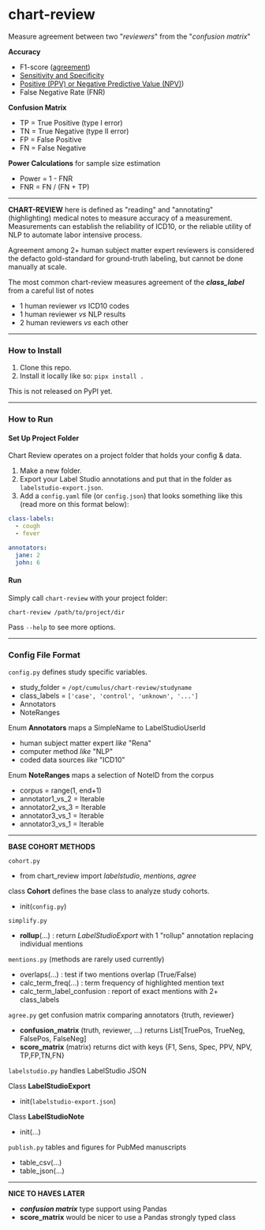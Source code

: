 # chart-review
Measure agreement between two "_reviewers_" from the "_confusion matrix_"

**Accuracy**
* F1-score ([agreement](https://www.ncbi.nlm.nih.gov/pmc/articles/PMC1090460/))
* [Sensitivity and Specificity](https://en.wikipedia.org/wiki/Sensitivity_and_specificity)
* [Positive (PPV) or Negative Predictive Value (NPV)](https://en.wikipedia.org/wiki/Positive_and_negative_predictive_values#Relationship))
* False Negative Rate (FNR) 

**Confusion Matrix** 
* TP = True Positive (type I error)
* TN = True Negative (type II error)
* FP = False Positive 
* FN = False Negative 

**Power Calculations** for sample size estimation
* Power = 1 - FNR 
* FNR = FN / (FN + TP) 


---
**CHART-REVIEW** here is defined as "reading" and "annotating" (highlighting) medical notes to measure accuracy of a measurement.
Measurements can establish the reliability of ICD10, or the reliable utility of NLP to automate labor intensive process. 
 
Agreement among 2+ human subject matter expert reviewers is considered the defacto gold-standard for ground-truth labeling, but cannot be done manually at scale.  

The most common chart-review measures agreement of the _**class_label**_ from a careful list of notes 
* 1 human reviewer _vs_ ICD10 codes
* 1 human reviewer _vs_ NLP results
* 2 human reviewers _vs_ each other

---
### How to Install
1. Clone this repo.
2. Install it locally like so: `pipx install .`

This is not released on PyPI yet.

---
### How to Run

#### Set Up Project Folder

Chart Review operates on a project folder that holds your config & data.
1. Make a new folder.
2. Export your Label Studio annotations and put that in the folder as `labelstudio-export.json`.
3. Add a `config.yaml` file (or `config.json`) that looks something like this (read more on this format below):

```yaml
class-labels:
  - cough
  - fever

annotators:
  jane: 2
  john: 6
```

#### Run

Simply call `chart-review` with your project folder:

`chart-review /path/to/project/dir`

Pass `--help` to see more options.

---
### Config File Format 

`config.py` defines study specific variables. 

  * study_folder = `/opt/cumulus/chart-review/studyname`
  * class_labels = `['case', 'control', 'unknown', '...']`
  * Annotators 
  * NoteRanges

Enum **Annotators** maps a SimpleName to LabelStudioUserId
* human subject matter expert _like_ "Rena"
* computer method _like_ "NLP" 
* coded data sources _like_ "ICD10"
  
Enum **NoteRanges** maps a selection of NoteID from the corpus 
* corpus = range(1, end+1)
* annotator1_vs_2 = Iterable
* annotator2_vs_3 = Iterable
* annotator3_vs_1 = Iterable
* annotator3_vs_1 = Iterable

---
**BASE COHORT METHODS**

`cohort.py`
* from chart_review import _labelstudio_, _mentions_, _agree_

class **Cohort** defines the base class to analyze study cohorts.
  * init(`config.py`)
  
`simplify.py`
* **rollup**(...) : return _LabelStudioExport_ with 1 "rollup" annotation replacing individual mentions

`mentions.py` (methods are rarely used currently)
* overlaps(...) : test if two mentions overlap (True/False)
* calc_term_freq(...) : term frequency of highlighted mention text
* calc_term_label_confusion : report of exact mentions with 2+ class_labels

`agree.py` get confusion matrix comparing annotators {truth, reviewer}  
* **confusion_matrix** (truth, reviewer, ...) returns List[TruePos, TrueNeg, FalsePos, FalseNeg]  
* **score_matrix** (matrix) returns dict with keys {F1, Sens, Spec, PPV, NPV, TP,FP,TN,FN}

`labelstudio.py` handles LabelStudio JSON

Class **LabelStudioExport**
* init(`labelstudio-export.json`)

Class **LabelStudioNote**
* init(...)

`publish.py` tables and figures for PubMed manuscripts 
* table_csv(...)
* table_json(...)

---
**NICE TO HAVES LATER**

* **_confusion matrix_** type support using Pandas
* **score_matrix** would be nicer to use a Pandas strongly typed class 